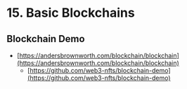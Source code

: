 #   15. Basic Blockchains

##  Blockchain Demo

-   [https://andersbrownworth.com/blockchain/blockchain](https://andersbrownworth.com/blockchain/blockchain)
    -   [https://github.com/web3-nfts/blockchain-demo](https://github.com/web3-nfts/blockchain-demo)
